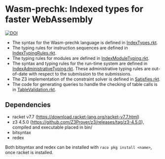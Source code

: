 # Wasm-prechk: Indexed types for faster WebAssembly

[![DOI](https://zenodo.org/badge/224305190.svg)](https://zenodo.org/badge/latestdoi/224305190)



- The syntax for the Wasm-prechk language is defined in [IndexTypes.rkt](IndexTypes.rkt).
- The typing rules for instruction sequences are defined in [IndexTypingRules.rkt](IndexTypingRules.rkt).
- The typing rules for modules are defined in [IndexModuleTyping.rkt](IndexModuleTyping.rkt).
- The syntax and typing rules for the run-time system are defined in [IndexAdministrativeTyping.rkt](IndexAdministrativeTyping.rkt).
  These administrative typing rules are out-of-date with respect to the submission to the submissions.
- The Z3 implementation of the constraint solver is defined in [Satisfies.rkt](Satisfies.rkt).
- The code for generating queries to handle the checking of table calls is in [TableValidation.rkt](TableValidation.rkt).

## Dependencies

* racket v7.7 (https://download.racket-lang.org/racket-v7.7.html)
* z3 4.5.0 (https://github.com/Z3Prover/z3/releases/tag/z3-4.5.0), compiled and executable placed in bin/
* bitsyntax
* redex

Both bitsyntax and redex can be installed with `raco pkg install <name>`, once racket is installed.
